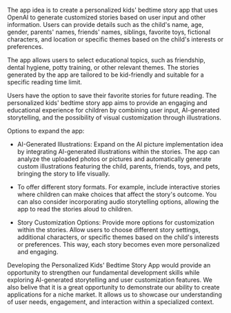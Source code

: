 The app idea is to create a personalized kids' bedtime story app that uses OpenAI to generate customized stories based on user input and other information. Users can provide details such as the child's name, age, gender, parents' names, friends' names, siblings, favorite toys, fictional characters, and location or specific themes based on the child's interests or preferences. 

The app allows users to select educational topics, such as friendship, dental hygiene, potty training, or other relevant themes. The stories generated by the app are tailored to be kid-friendly and suitable for a specific reading time limit. 

Users have the option to save their favorite stories for future reading. 
The personalized kids' bedtime story app aims to provide an engaging and educational experience for children by combining user input, AI-generated storytelling, and the possibility of visual customization through illustrations. 

 
Options to expand the app:
- AI-Generated Illustrations: Expand on the AI picture implementation idea by integrating AI-generated illustrations within the stories. The app can analyze the uploaded photos or pictures and automatically generate custom illustrations featuring the child, parents, friends, toys, and pets, bringing the story to life visually. 

- To offer different story formats. For example, include interactive stories where children can make choices that affect the story's outcome. You can also consider incorporating audio storytelling options, allowing the app to read the stories aloud to children. 

- Story Customization Options: Provide more options for customization within the stories. Allow users to choose different story settings, additional characters, or specific themes based on the child's interests or preferences. This way, each story becomes even more personalized and engaging. 


Developing the Personalized Kids' Bedtime Story App would provide an opportunity to strengthen our fundamental development skills while exploring AI-generated storytelling and user customization features. We also belive that it is a great opportunity to demonstrate our ability to create applications for a niche market. It allows us to showcase our understanding of user needs, engagement, and interaction within a specialized context. 